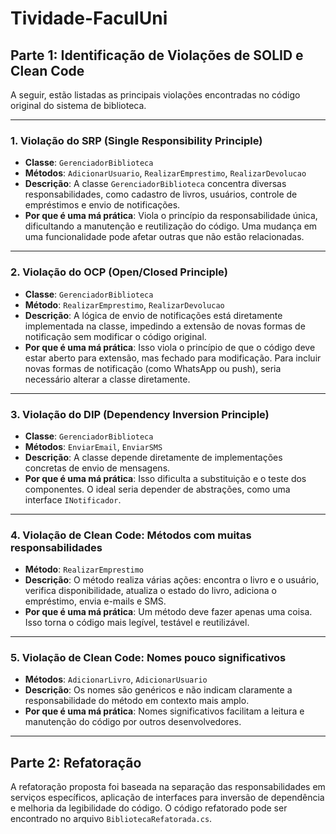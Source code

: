 # Tividade-FaculUni

## Parte 1: Identificação de Violações de SOLID e Clean Code

A seguir, estão listadas as principais violações encontradas no código original do sistema de biblioteca.

---

### 1. Violação do SRP (Single Responsibility Principle)

- **Classe**: `GerenciadorBiblioteca`
- **Métodos**: `AdicionarUsuario`, `RealizarEmprestimo`, `RealizarDevolucao`
- **Descrição**: A classe `GerenciadorBiblioteca` concentra diversas responsabilidades, como cadastro de livros, usuários, controle de empréstimos e envio de notificações.
- **Por que é uma má prática**: Viola o princípio da responsabilidade única, dificultando a manutenção e reutilização do código. Uma mudança em uma funcionalidade pode afetar outras que não estão relacionadas.

---

### 2. Violação do OCP (Open/Closed Principle)

- **Classe**: `GerenciadorBiblioteca`
- **Método**: `RealizarEmprestimo`, `RealizarDevolucao`
- **Descrição**: A lógica de envio de notificações está diretamente implementada na classe, impedindo a extensão de novas formas de notificação sem modificar o código original.
- **Por que é uma má prática**: Isso viola o princípio de que o código deve estar aberto para extensão, mas fechado para modificação. Para incluir novas formas de notificação (como WhatsApp ou push), seria necessário alterar a classe diretamente.

---

### 3. Violação do DIP (Dependency Inversion Principle)

- **Classe**: `GerenciadorBiblioteca`
- **Métodos**: `EnviarEmail`, `EnviarSMS`
- **Descrição**: A classe depende diretamente de implementações concretas de envio de mensagens.
- **Por que é uma má prática**: Isso dificulta a substituição e o teste dos componentes. O ideal seria depender de abstrações, como uma interface `INotificador`.

---

### 4. Violação de Clean Code: Métodos com muitas responsabilidades

- **Método**: `RealizarEmprestimo`
- **Descrição**: O método realiza várias ações: encontra o livro e o usuário, verifica disponibilidade, atualiza o estado do livro, adiciona o empréstimo, envia e-mails e SMS.
- **Por que é uma má prática**: Um método deve fazer apenas uma coisa. Isso torna o código mais legível, testável e reutilizável.

---

### 5. Violação de Clean Code: Nomes pouco significativos

- **Métodos**: `AdicionarLivro`, `AdicionarUsuario`
- **Descrição**: Os nomes são genéricos e não indicam claramente a responsabilidade do método em contexto mais amplo.
- **Por que é uma má prática**: Nomes significativos facilitam a leitura e manutenção do código por outros desenvolvedores.

---

## Parte 2: Refatoração

A refatoração proposta foi baseada na separação das responsabilidades em serviços específicos, aplicação de interfaces para inversão de dependência e melhoria da legibilidade do código. O código refatorado pode ser encontrado no arquivo `BibliotecaRefatorada.cs`.


